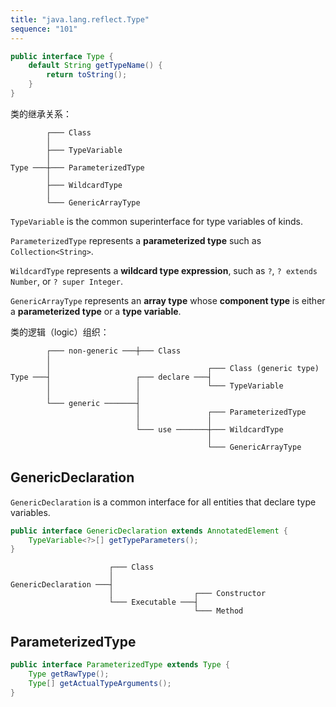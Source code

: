 ```yaml
---
title: "java.lang.reflect.Type"
sequence: "101"
---
```


```java
public interface Type {
    default String getTypeName() {
        return toString();
    }
}
```

类的继承关系：

```text
        ┌─── Class
        │
        ├─── TypeVariable
        │
Type ───┼─── ParameterizedType
        │
        ├─── WildcardType
        │
        └─── GenericArrayType
```

`TypeVariable` is the common superinterface for type variables of kinds.

`ParameterizedType` represents a **parameterized type** such as `Collection<String>`.

`WildcardType` represents a **wildcard type expression**, such as `?`, `? extends Number`, or `? super Integer`.

`GenericArrayType` represents an **array type** whose **component type** is either a **parameterized type** or a **type variable**.

类的逻辑（logic）组织：

```text
        ┌─── non-generic ───┼─── Class
        │
        │                                   ┌─── Class (generic type)
Type ───┤                   ┌─── declare ───┤
        │                   │               └─── TypeVariable
        │                   │
        └─── generic ───────┤
                            │               ┌─── ParameterizedType
                            │               │
                            └─── use ───────┼─── WildcardType
                                            │
                                            └─── GenericArrayType
```

## GenericDeclaration

`GenericDeclaration` is a common interface for all entities that declare type variables.

```java
public interface GenericDeclaration extends AnnotatedElement {
    TypeVariable<?>[] getTypeParameters();
}
```

```text
                      ┌─── Class
                      │
GenericDeclaration ───┤
                      │                  ┌─── Constructor
                      └─── Executable ───┤
                                         └─── Method
```

## ParameterizedType

```java
public interface ParameterizedType extends Type {
    Type getRawType();
    Type[] getActualTypeArguments();
}
```

